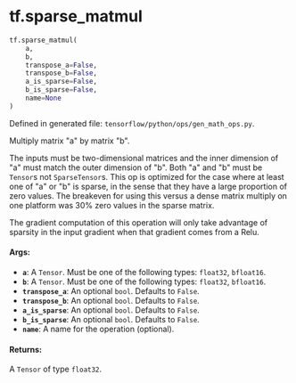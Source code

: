 <div itemscope itemtype="http://developers.google.com/ReferenceObject">
<meta itemprop="name" content="tf.sparse_matmul" />
<meta itemprop="path" content="Stable" />
</div>

# tf.sparse_matmul

``` python
tf.sparse_matmul(
    a,
    b,
    transpose_a=False,
    transpose_b=False,
    a_is_sparse=False,
    b_is_sparse=False,
    name=None
)
```



Defined in generated file: `tensorflow/python/ops/gen_math_ops.py`.

Multiply matrix "a" by matrix "b".

The inputs must be two-dimensional matrices and the inner dimension of "a" must
match the outer dimension of "b". Both "a" and "b" must be `Tensor`s not
`SparseTensor`s.  This op is optimized for the case where at least one of "a" or
"b" is sparse, in the sense that they have a large proportion of zero values.
The breakeven for using this versus a dense matrix multiply on one platform was
30% zero values in the sparse matrix.

The gradient computation of this operation will only take advantage of sparsity
in the input gradient when that gradient comes from a Relu.

#### Args:

* <b>`a`</b>: A `Tensor`. Must be one of the following types: `float32`, `bfloat16`.
* <b>`b`</b>: A `Tensor`. Must be one of the following types: `float32`, `bfloat16`.
* <b>`transpose_a`</b>: An optional `bool`. Defaults to `False`.
* <b>`transpose_b`</b>: An optional `bool`. Defaults to `False`.
* <b>`a_is_sparse`</b>: An optional `bool`. Defaults to `False`.
* <b>`b_is_sparse`</b>: An optional `bool`. Defaults to `False`.
* <b>`name`</b>: A name for the operation (optional).


#### Returns:

A `Tensor` of type `float32`.